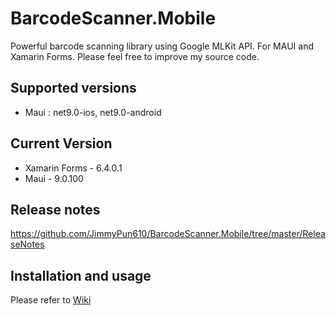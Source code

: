 # BarcodeScanner.Mobile
Powerful barcode scanning library using Google MLKit API. For MAUI and Xamarin Forms. Please feel free to improve my source code.

## Supported versions
- Maui : net9.0-ios, net9.0-android

## Current Version
- Xamarin Forms - 6.4.0.1
- Maui - 9.0.100

## Release notes
https://github.com/JimmyPun610/BarcodeScanner.Mobile/tree/master/ReleaseNotes

## Installation and usage
Please refer to [Wiki](https://github.com/JimmyPun610/BarcodeScanner.Mobile/wiki)
